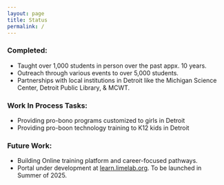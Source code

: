 ```yaml
---
layout: page
title: Status
permalink: /
---
```


### Completed:
- Taught over 1,000 students in person over the past appx. 10 years.
- Outreach through various events to over 5,000 students.
- Partnerships with local institutions in Detroit like the Michigan Science Center, Detroit Public Library, & MCWT.

### Work In Process Tasks:
- Providing pro-bono programs customized to girls in Detroit
- Providing pro-boon technology training to K12 kids in Detroit

### Future Work:
- Building Online training platform and career-focused pathways.
- Portal under development at [learn.limelab.org](https://learn.limelab.org). To be launched in Summer of 2025.
